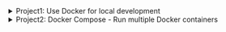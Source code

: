 <details>
<summary>Project1:  Use Docker for local development</summary>

### Technologies used:
- Docker
- Node.js
- MongoDB
- MongoExpress

Project Description:

- Create Dockerfile for Nodejs application and build Docker image
- Run Nodejs application in Docker container and connect to MongoDB database container locally.
- AlsorunMongoExpress container as a Ul of the MongoDB database.

### With Docker

#### To start the application

Step 1: Create docker network
```shell
docker network create mongo-network
```
Step 2: start mongodb
```shell
docker run -d -p 27017:27017 -e MONGO_INITDB_ROOT_USERNAME=admin -e MONGO_INITDB_ROOT_PASSWORD=password --name mongodb --net mongo-network mongo
```
Step 3: start mongo-express
```shell
docker run -d -p 8081:8081 -e ME_CONFIG_MONGODB_ADMINUSERNAME=admin -e ME_CONFIG_MONGODB_ADMINPASSWORD=password --net mongo-network --name mongo-express -e ME_CONFIG_MONGODB_SERVER=mongodb mongo-express
```
_NOTE: creating docker-network in optional. You can start both containers in a default network. In this case, just emit `--net` flag in `docker run` command_

Step 4: open mongo-express from browser

    http://localhost:8081

Step 5: create `user-account` _db_ and `users` _collection_ in mongo-express

Step 6: Start your nodejs application locally - go to `app` directory of project

    cd app
    npm install 
    node server.js

Step 7: Access you nodejs application UI from browser

    http://localhost:3000

</details>

<details>
<summary>Project2: Docker Compose - Run multiple Docker containers</summary>

Technologies used:
- Docker
- MongoDB
- MongoExpress

Project Description:
- Write Docker Compose file to run MongoDB and MongoExpress containers

### With Docker Compose
#### To start the application

Step 1: start mongodb and mongo-express

    docker-compose -f docker-compose.yaml up

_You can access the mongo-express under localhost:8080 from your browser_

Step 2: in mongo-express UI - create a new database "user-account"

Step 3: in mongo-express UI - create a new collection "users" in the database "user-account"

Step 4: start node server

    cd app
    npm install
    node server.js

Step 5: access the nodejs application from browser

    http://localhost:3000

#### To build a docker image from the application

    docker build -t my-app:1.0 .       

The dot "." at the end of the command denotes location of the Dockerfile.
</details>


